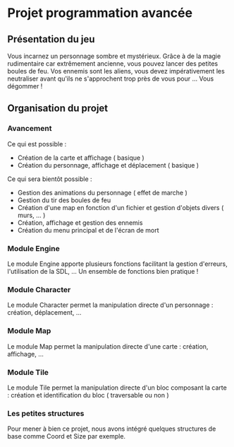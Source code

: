 # Projet programmation avancée

## Présentation du jeu
Vous incarnez un personnage sombre et mystérieux. Grâce à de la magie rudimentaire car extrêmement ancienne, vous pouvez lancer des petites boules de feu. Vos ennemis sont les aliens, vous devez impérativement les neutraliser avant qu'ils ne s'approchent trop près de vous pour ... Vous dégommer !
  
  
## Organisation du projet
  
### Avancement
Ce qui est possible :
 - Création de la carte et affichage ( basique )
 - Création du personnage, affichage et déplacement ( basique )

Ce qui sera bientôt possible :
 - Gestion des animations du personnage ( effet de marche )
 - Gestion du tir des boules de feu
 - Création d'une map en fonction d'un fichier et gestion d'objets divers ( murs, ... )
 - Création, affichage et gestion des ennemis
 - Création du menu principal et de l'écran de mort
  
  
### Module Engine
Le module Engine apporte plusieurs fonctions facilitant la gestion d'erreurs, l'utilisation de la SDL, ... Un ensemble de fonctions bien pratique !
  
  
### Module Character
Le module Character permet la manipulation directe d'un personnage : création, déplacement, ... 
  
  
### Module Map
Le module Map permet la manipulation directe d'une carte : création, affichage, ...
  
  
### Module Tile
Le module Tile permet la manipulation directe d'un bloc composant la carte : création et identification du bloc ( traversable ou non )
  
  
### Les petites structures
Pour mener à bien ce projet, nous avons intégré quelques structures de base comme Coord et Size par exemple.
